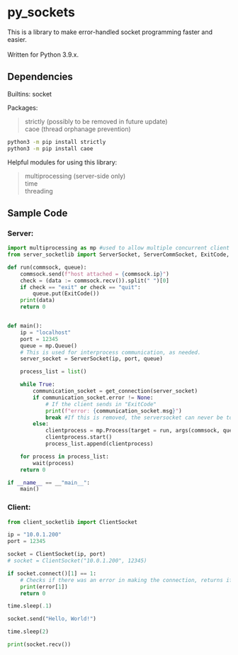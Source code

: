 # py_sockets
This is a library to make error-handled socket programming faster and easier.<br><br>Written for Python 3.9.x.


## Dependencies
Builtins: socket

Packages:
>strictly (possibly to be removed in future update)\
>caoe (thread orphanage prevention)

```bash
python3 -m pip install strictly
python3 -m pip install caoe
```

Helpful modules for using this library:
>multiprocessing (server-side only)\
>time\
>threading



## Sample Code

### Server:

```python
import multiprocessing as mp #used to allow multiple concurrent client connections.
from server_socketlib import ServerSocket, ServerCommSocket, ExitCode, get_connection

def run(commsock, queue):
    commsock.send(f"host attached = {commsock.ip}")
    check = (data := commsock.recv()).split(" ")[0]
    if check == "exit" or check == "quit":
        queue.put(ExitCode())
    print(data)
    return 0


def main():
    ip = "localhost"
    port = 12345
    queue = mp.Queue()
    # This is used for interprocess communication, as needed.
    server_socket = ServerSocket(ip, port, queue)

    process_list = list()

    while True:
        communication_socket = get_connection(server_socket)
        if communication_socket.error != None:
            # If the client sends in "ExitCode"
            print(f"error: {communication_socket.msg}")
            break #If this is removed, the serversocket can never be told to exit from the client and will need to be exited directly.
        else:
            clientprocess = mp.Process(target = run, args(commsock, queue, ))
            clientprocess.start()
            process_list.append(clientprocess)

    for process in process_list:
        wait(process)
    return 0

if __name__ == __"main__":
    main()
```

### Client:

```python
from client_socketlib import ClientSocket

ip = "10.0.1.200"
port = 12345

socket = ClientSocket(ip, port)
# socket = ClientSocket("10.0.1.200", 12345)

if socket.connect()[1] == 1:
    # Checks if there was an error in making the connection, returns if so.
    print(error[1])
    return 0

time.sleep(.1)

socket.send("Hello, World!")

time.sleep(2)

print(socket.recv())
```
